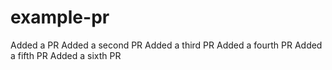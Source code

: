 # example-pr

Added a PR
Added a second PR
Added a third PR
Added a fourth PR
Added a fifth PR
Added a sixth PR
